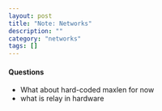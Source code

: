 ```yaml
---
layout: post
title: "Note: Networks"
description: ""
category: "networks"
tags: []
---
```


#### Questions

- What about hard-coded maxlen for now
- what is relay in hardware
